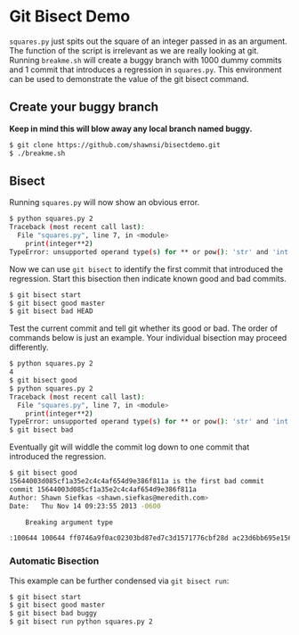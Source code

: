 # Git Bisect Demo

`squares.py` just spits out the square of an integer passed in as an argument.  The function of the script is irrelevant as we are really looking at git.  Running `breakme.sh` will create a buggy branch with 1000 dummy commits and 1 commit that introduces a regression in `squares.py`.  This environment can be used to demonstrate the value of the git bisect command.

## Create your buggy branch

**Keep in mind this will blow away any local branch named buggy.**

```bash
$ git clone https://github.com/shawnsi/bisectdemo.git 
$ ./breakme.sh
```

## Bisect

Running `squares.py` will now show an obvious error.

```bash
$ python squares.py 2
Traceback (most recent call last):
  File "squares.py", line 7, in <module>
    print(integer**2)
TypeError: unsupported operand type(s) for ** or pow(): 'str' and 'int'
```

Now we can use `git bisect` to identify the first commit that introduced the regression.  Start this bisection then indicate known good and bad commits.

```bash
$ git bisect start
$ git bisect good master
$ git bisect bad HEAD
```

Test the current commit and tell git whether its good or bad.  The order of commands below is just an example.  Your individual bisection may proceed differently.

```bash
$ python squares.py 2
4
$ git bisect good
$ python squares.py 2
Traceback (most recent call last):
  File "squares.py", line 7, in <module>
    print(integer**2)
TypeError: unsupported operand type(s) for ** or pow(): 'str' and 'int'
$ git bisect bad
```

Eventually git will widdle the commit log down to one commit that introduced the regression.

```bash
$ git bisect good
15644003d085cf1a35e2c4c4af654d9e386f811a is the first bad commit
commit 15644003d085cf1a35e2c4c4af654d9e386f811a
Author: Shawn Siefkas <shawn.siefkas@meredith.com>
Date:   Thu Nov 14 09:23:55 2013 -0600

    Breaking argument type

:100644 100644 ff0746a9f0ac02303bd87ed7c3d1571776cbf28d ac23d6bb695e1563edbd3a3fcc0079e1be1793ae M      squares.py
```

### Automatic Bisection

This example can be further condensed via `git bisect run`:

```bash
$ git bisect start
$ git bisect good master
$ git bisect bad buggy
$ git bisect run python squares.py 2
```

